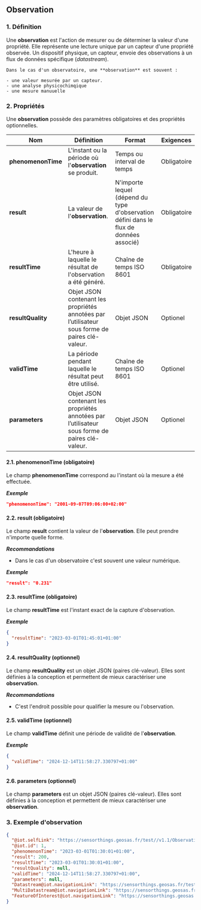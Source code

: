 ## Observation

### 1. Définition

Une **observation** est l'action de mesurer ou de déterminer la valeur d'une propriété. Elle représente une lecture unique par un capteur d'une propriété observée.
Un dispositif physique, un capteur, envoie des observations à un flux de données spécifique (_datastream_).

```{tip}
Dans le cas d'un observatoire, une **observation** est souvent :

- une valeur mesurée par un capteur.
- une analyse physicochimqique
- une mesure manuuelle
```

### 2. Propriétés

Une **observation** possède des paramètres obligatoires et des propriétés optionnelles.

| Nom                | Définition                                                                                      | Format                                                                                 | Exigences   |
| ------------------ | ----------------------------------------------------------------------------------------------- | -------------------------------------------------------------------------------------- | ----------- |
| **phenomenonTime** | L'instant ou la période où l'**observation** se produit.                                        | Temps ou interval de temps                                                             | Obligatoire |
| **result**         | La valeur de l'**observation**.                                                                 | N'importe lequel (dépend du type d'observation défini dans le flux de données associé) | Obligatoire |
| **resultTime**     | L'heure à laquelle le résultat de l'observation a été généré.                                   | Chaîne de temps ISO 8601                                                               | Obligatoire |
| **resultQuality**  | Objet JSON contenant les propriétés annotées par l’utilisateur sous forme de paires clé-valeur. | Objet JSON                                                                             | Optionel    |
| **validTime**      | La période pendant laquelle le résultat peut être utilisé.                                      | Chaîne de temps ISO 8601                                                               | Optionel    |
| **parameters**     | Objet JSON contenant les propriétés annotées par l’utilisateur sous forme de paires clé-valeur. | Objet JSON                                                                             | Optionel    |

#### 2.1. phenomenonTime (obligatoire)

Le champ **phenomenonTime** correspond au l'instant où la mesure a été effectuée.

**_Exemple_**

```json
"phenomenonTime": "2001-09-07T09:06:00+02:00"
```

#### 2.2. result (obligatoire)

Le champ **result** contient la valeur de l'**observation**. Elle peut prendre n'importe quelle forme.

**_Recommandations_**

- Dans le cas d'un observatoire c'est souvent une valeur numérique.

**_Exemple_**

```json
"result": "0.231"
```

#### 2.3. resultTime (obligatoire)

Le champ **resultTime** est l'instant exact de la capture d'observation.

**_Exemple_**

```json
{
  "resultTime": "2023-03-01T01:45:01+01:00"
}
```

#### 2.4. resultQuality (optionnel)

Le champ **resultQuality** est un objet JSON (paires clé-valeur). Elles sont définies à la conception et permettent de mieux caractériser une **observation**.

**_Recommandations_**

- C'est l'endroit possible pour qualifier la mesure ou l'observation.

#### 2.5. validTime (optionnel)

Le champ **validTime** définit une période de validité de l'**observation**.

**_Exemple_**

```json
{
  "validTime": "2024-12-14T11:58:27.330797+01:00"
}
```

#### 2.6. parameters (optionnel)

Le champ **parameters** est un objet JSON (paires clé-valeur). Elles sont définies à la conception et permettent de mieux caractériser une **observation**.

### 3. Exemple d'observation

```json
{
  "@iot.selfLink": "https://sensorthings.geosas.fr/test//v1.1/Observations(1)",
  "@iot.id": 1,
  "phenomenonTime": "2023-03-01T01:30:01+01:00",
  "result": 200,
  "resultTime": "2023-03-01T01:30:01+01:00",
  "resultQuality": null,
  "validTime": "2024-12-14T11:58:27.330797+01:00",
  "parameters": null,
  "Datastream@iot.navigationLink": "https://sensorthings.geosas.fr/test//v1.1/Observations(1)/Datastream",
  "MultiDatastream@iot.navigationLink": "https://sensorthings.geosas.fr/test//v1.1/Observations(1)/MultiDatastream",
  "FeatureOfInterest@iot.navigationLink": "https://sensorthings.geosas.fr/test//v1.1/Observations(1)/FeatureOfInterest"
}
```
